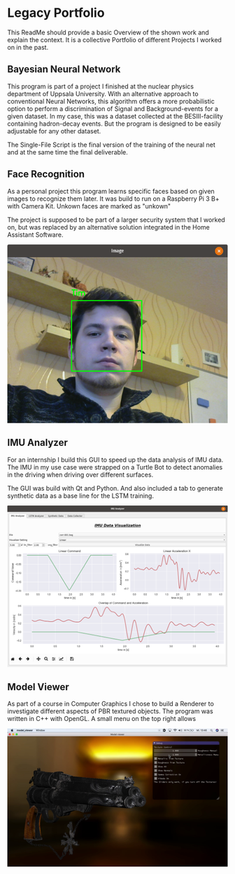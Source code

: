 # Legacy Portfolio

This ReadMe should provide a basic Overview of the shown work and explain the context.
It is a collective Portfolio of different Projects I worked on in the past.

## Bayesian Neural Network

This program is part of a project I finished at the nuclear physics department of Uppsala University.
With an alternative approach to conventional Neural Networks, this algorithm offers a more probabilistic option to
perform a discrimination of Signal and Background-events for a given dataset. 
In my case, this was a dataset collected at the BESIII-facility containing hadron-decay events. 
But the program is designed to be easily adjustable for any other dataset.

The Single-File Script is the final version of the training of the neural net and at the same time the final deliverable.


## Face Recognition

As a personal project this program learns specific faces based on given images to recognize them later. It was build to run on a Raspberry Pi 3 B+ with Camera Kit.
Unkown faces are marked as "unkown"

The project is supposed to be part of a larger security system that I worked on, but was replaced by an alternative solution integrated in the Home Assistant Software.

![face_rec_ex](https://github.com/tmlittau/legacy_portfolio/blob/main/face_rec/example.png?raw=true)


## IMU Analyzer

For an internship I build this GUI to speed up the data analysis of IMU data. The IMU in my use case were strapped on a Turtle Bot to detect anomalies in the driving when driving over different surfaces.

The GUI was build with Qt and Python. And also included a tab to generate synthetic data as a base line for the LSTM training.

![IMU_GUI](https://github.com/tmlittau/legacy_portfolio/blob/main/IMU_Analyzer/IMU_Analyzer.png?raw=true)


## Model Viewer

As part of a course in Computer Graphics I chose to build a Renderer to investigate different aspects of PBR textured objects. 
The program was written in C++ with OpenGL. A small menu on the top right allows 

[![model_viewer_prev](https://github.com/tmlittau/legacy_portfolio/blob/main/Model_Viewer/model_viewer_thumbnail.png)](https://github.com/tmlittau/legacy_portfolio/raw/main/Model_Viewer/Littau_pres.mov)


